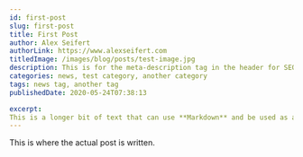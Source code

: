 ```yaml
---
id: first-post
slug: first-post
title: First Post
author: Alex Seifert
authorLink: https://www.alexseifert.com
titledImage: /images/blog/posts/test-image.jpg
description: This is for the meta-description tag in the header for SEO.
categories: news, test category, another category
tags: news tag, another tag
publishedDate: 2020-05-24T07:38:13

excerpt:
This is a longer bit of text that can use **Markdown** and be used as an excerpt to be shown on other pages.
---
```


This is where the actual post is written.
